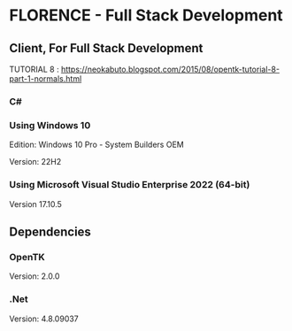 # FLORENCE - Full Stack Development
## Client, For Full Stack Development
TUTORIAL 8 : https://neokabuto.blogspot.com/2015/08/opentk-tutorial-8-part-1-normals.html

### C#

### Using Windows 10
Edition: Windows 10 Pro - System Builders OEM

Version: 22H2

### Using Microsoft Visual Studio Enterprise 2022 (64-bit) 

Version 17.10.5

## Dependencies

### OpenTK

Version: 2.0.0

### .Net

Version: 4.8.09037
